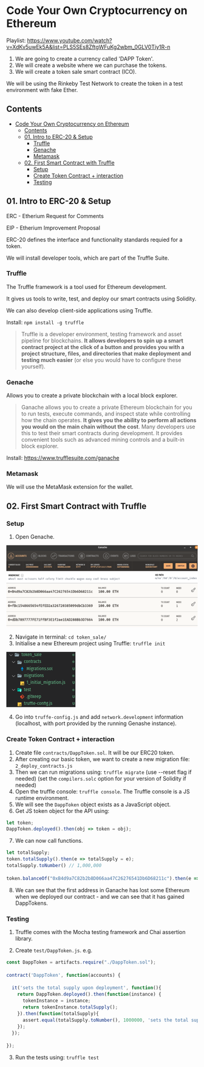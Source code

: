 # Code Your Own Cryptocurrency on Ethereum

Playlist: https://www.youtube.com/watch?v=XdKv5uwEk5A&list=PLS5SEs8ZftgWFuKg2wbm_0GLV0Tiy1R-n

1. We are going to create a currency called 'DAPP Token'.
1. We will create a website where we can purchase the tokens.
1. We will create a token sale smart contract (ICO).

We will be using the Rinkeby Test Network to create the token
in a test environment with fake Ether.


## Contents

- [Code Your Own Cryptocurrency on Ethereum](#code-your-own-cryptocurrency-on-ethereum)
  - [Contents](#contents)
  - [01. Intro to ERC-20 & Setup](#01-intro-to-erc-20--setup)
    - [Truffle](#truffle)
    - [Genache](#genache)
    - [Metamask](#metamask)
  - [02. First Smart Contract with Truffle](#02-first-smart-contract-with-truffle)
    - [Setup](#setup)
    - [Create Token Contract + interaction](#create-token-contract--interaction)
    - [Testing](#testing)


## 01. Intro to ERC-20 & Setup

ERC - Etherium Request for Comments

EIP - Etherium Improvement Proposal

ERC-20 defines the interface and functionality standards requied for a token.

We will install developer tools, which are part of the Truffle Suite.

### Truffle

The Truffle framework is a tool used for Ethereum development.

It gives us tools to write, test, and deploy our smart contracts using Solidity.

We can also develop client-side applications using Truffle.

Install: `npm install -g truffle`

> Truffle is a developer environment, testing framework and asset pipeline for blockchains. **It allows developers to spin up a smart contract project at the click of a button and provides you with a project structure, files, and directories that make deployment and testing much easier** (or else you would have to configure these yourself).

### Genache

Allows you to create a private blockchain with a local block explorer.

> Ganache allows you to create a private Ethereum blockchain for you to run tests, execute commands, and inspect state while controlling how the chain operates. **It gives you the ability to perform all actions you would on the main chain without the cost**. Many developers use this to test their smart contracts during development. It provides convenient tools such as advanced mining controls and a built-in block explorer.

Install: https://www.trufflesuite.com/ganache

### Metamask

We will use the MetaMask extension for the wallet.


## 02. First Smart Contract with Truffle

### Setup

1. Open Genache.

![](docs/2021-03-11-22-51-00.png)

2. Navigate in terminal: `cd token_sale/`
3. Initialise a new Ethereum project using Truffle: `truffle init`

![](docs/2021-03-11-22-54-04.png)

4. Go into `truffe-config.js` and add `network.development` information (localhost, with port
provided by the running Genashe instance).

### Create Token Contract + interaction

1. Create file `contracts/DappToken.sol`. It will be our ERC20 token.
2. After creating our basic token, we want to create a new migration file: `2_deploy_contracts.js`
3. Then we can run migrations using: `truffle migrate` (use --reset flag if needed) (set the `compilers.solc` option for your version of Solidity if needed)
4. Open the truffle console: `truffle console`. The Truffle console is a JS runtime environment.
5. We will see the `DappToken` object exists as a JavaScript object.
6. Get JS token object for the API using:

```js
let token;
DappToken.deployed().then(obj => token = obj);
```

7. We can now call functions.

```js
let totalSupply;
token.totalSupply().then(e => totalSupply = e);
totalSupply.toNumber() // 1,000,000

token.balanceOf("0xB4d9a7C82b2b8D066aa47C26276541Db6D68211c").then(e => e.toNumber()); // User owns 1,000,000 DappToken
```

8. We can see that the first address in Ganache has lost some Ethereum when we deployed our contract - and we can see that it has gained DappTokens.


### Testing

1. Truffle comes with the Mocha testing framework and Chai assertion library.

2. Create `test/DappToken.js`. e.g.

```js
const DappToken = artifacts.require("./DappToken.sol");

contract('DappToken', function(accounts) {

  it('sets the total supply upon deployment', function(){
    return DappToken.deployed().then(function(instance) {
      tokenInstance = instance;
      return tokenInstance.totalSupply();
    }).then(function(totalSupply){
      assert.equal(totalSupply.toNumber(), 1000000, 'sets the total supply to 1,000,000');
    });
  });

});
```

3. Run the tests using: `truffle test`